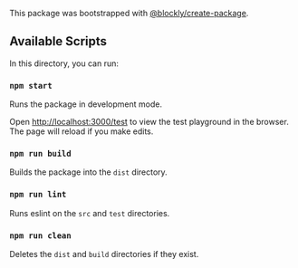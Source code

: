 This package was bootstrapped with [@blockly/create-package](https://www.npmjs.com/package/@blockly/create-package).

## Available Scripts

In this directory, you can run:

### `npm start`

Runs the package in development mode.

Open [http://localhost:3000/test](http://localhost:3000/test) to view the test
playground in the browser. The page will reload if you make edits.

### `npm run build`

Builds the package into the `dist` directory.

### `npm run lint`

Runs eslint on the `src` and `test` directories.

### `npm run clean`

Deletes the `dist` and `build` directories if they exist.
